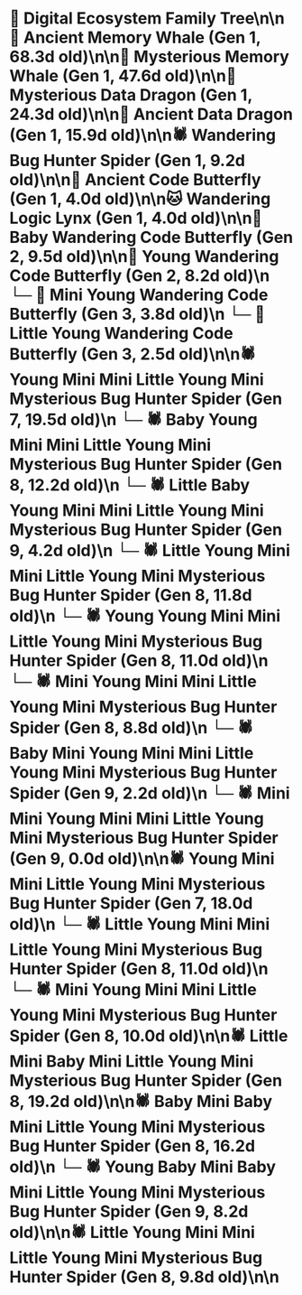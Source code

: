 # 🌳 Digital Ecosystem Family Tree\n\n🐋 Ancient Memory Whale (Gen 1, 68.3d old)\n\n🐋 Mysterious Memory Whale (Gen 1, 47.6d old)\n\n🐉 Mysterious Data Dragon (Gen 1, 24.3d old)\n\n🐉 Ancient Data Dragon (Gen 1, 15.9d old)\n\n🕷️ Wandering Bug Hunter Spider (Gen 1, 9.2d old)\n\n🦋 Ancient Code Butterfly (Gen 1, 4.0d old)\n\n🐱 Wandering Logic Lynx (Gen 1, 4.0d old)\n\n🦋 Baby Wandering Code Butterfly (Gen 2, 9.5d old)\n\n🦋 Young Wandering Code Butterfly (Gen 2, 8.2d old)\n  └─ 🦋 Mini Young Wandering Code Butterfly (Gen 3, 3.8d old)\n  └─ 🦋 Little Young Wandering Code Butterfly (Gen 3, 2.5d old)\n\n🕷️ Young Mini Mini Little Young Mini Mysterious Bug Hunter Spider (Gen 7, 19.5d old)\n  └─ 🕷️ Baby Young Mini Mini Little Young Mini Mysterious Bug Hunter Spider (Gen 8, 12.2d old)\n    └─ 🕷️ Little Baby Young Mini Mini Little Young Mini Mysterious Bug Hunter Spider (Gen 9, 4.2d old)\n  └─ 🕷️ Little Young Mini Mini Little Young Mini Mysterious Bug Hunter Spider (Gen 8, 11.8d old)\n  └─ 🕷️ Young Young Mini Mini Little Young Mini Mysterious Bug Hunter Spider (Gen 8, 11.0d old)\n  └─ 🕷️ Mini Young Mini Mini Little Young Mini Mysterious Bug Hunter Spider (Gen 8, 8.8d old)\n    └─ 🕷️ Baby Mini Young Mini Mini Little Young Mini Mysterious Bug Hunter Spider (Gen 9, 2.2d old)\n    └─ 🕷️ Mini Mini Young Mini Mini Little Young Mini Mysterious Bug Hunter Spider (Gen 9, 0.0d old)\n\n🕷️ Young Mini Mini Little Young Mini Mysterious Bug Hunter Spider (Gen 7, 18.0d old)\n  └─ 🕷️ Little Young Mini Mini Little Young Mini Mysterious Bug Hunter Spider (Gen 8, 11.0d old)\n  └─ 🕷️ Mini Young Mini Mini Little Young Mini Mysterious Bug Hunter Spider (Gen 8, 10.0d old)\n\n🕷️ Little Mini Baby Mini Little Young Mini Mysterious Bug Hunter Spider (Gen 8, 19.2d old)\n\n🕷️ Baby Mini Baby Mini Little Young Mini Mysterious Bug Hunter Spider (Gen 8, 16.2d old)\n  └─ 🕷️ Young Baby Mini Baby Mini Little Young Mini Mysterious Bug Hunter Spider (Gen 9, 8.2d old)\n\n🕷️ Little Young Mini Mini Little Young Mini Mysterious Bug Hunter Spider (Gen 8, 9.8d old)\n\n